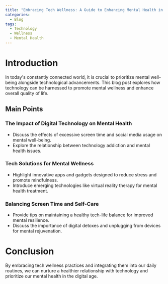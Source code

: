 ```yaml
---
title: "Embracing Tech Wellness: A Guide to Enhancing Mental Health in the Digital Age"
categories:
  - Blog
tags:
  - Technology
  - Wellness
  - Mental Health
---
```


# Introduction
In today's constantly connected world, it is crucial to prioritize mental well-being alongside technological advancements. This blog post explores how technology can be harnessed to promote mental wellness and enhance overall quality of life.

## Main Points
### The Impact of Digital Technology on Mental Health
- Discuss the effects of excessive screen time and social media usage on mental well-being.
- Explore the relationship between technology addiction and mental health issues.

### Tech Solutions for Mental Wellness
- Highlight innovative apps and gadgets designed to reduce stress and promote mindfulness.
- Introduce emerging technologies like virtual reality therapy for mental health treatment.

### Balancing Screen Time and Self-Care
- Provide tips on maintaining a healthy tech-life balance for improved mental resilience.
- Discuss the importance of digital detoxes and unplugging from devices for mental rejuvenation.

# Conclusion
By embracing tech wellness practices and integrating them into our daily routines, we can nurture a healthier relationship with technology and prioritize our mental health in the digital age.